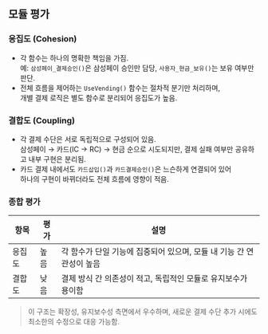 ## 모듈 평가

### 응집도 (Cohesion)

- 각 함수는 하나의 명확한 책임을 가짐.  
  예: `삼성페이_결제승인()`은 삼성페이 승인만 담당, `사용자_현금_보유()`는 보유 여부만 판단.
- 전체 흐름을 제어하는 `UseVending()` 함수는 절차적 분기만 처리하며,  
  개별 결제 로직은 별도 함수로 분리되어 응집도가 높음.

### 결합도 (Coupling)

- 각 결제 수단은 서로 독립적으로 구성되어 있음.  
  삼성페이 → 카드(IC → RC) → 현금 순으로 시도되지만, 결제 실패 여부만 공유하고 내부 구현은 분리됨.
- 카드 결제 내에서도 `카드삽입()`과 `카드결제승인()`은 느슨하게 연결되어 있어  
  하나의 구현이 바뀌더라도 전체 흐름에 영향이 적음.

### 종합 평가

| 항목     | 평가  | 설명                                                                 |
|----------|--------|----------------------------------------------------------------------|
| 응집도   | 높음   | 각 함수가 단일 기능에 집중되어 있으며, 모듈 내 기능 간 연관성이 높음      |
| 결합도   | 낮음   | 결제 방식 간 의존성이 적고, 독립적인 모듈로 유지보수가 용이함              |

> 이 구조는 확장성, 유지보수성 측면에서 우수하며, 새로운 결제 수단 추가 시에도 최소한의 수정으로 대응 가능함.

